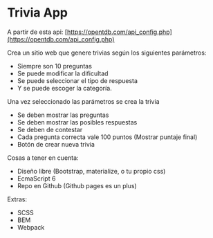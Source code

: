 # **Trivia App**

A partir de esta api: [https://opentdb.com/api_config.php](https://opentdb.com/api_config.php)

Crea un sitio web que genere trivias según los siguientes parámetros:

- Siempre son 10 preguntas
- Se puede modificar la dificultad
- Se puede seleccionar el tipo de respuesta
- Y se puede escoger la categoría.

Una vez seleccionado las parámetros se crea la trivia

- Se deben mostrar las preguntas
- Se deben mostrar las posibles respuestas
- Se deben de contestar
- Cada pregunta correcta vale 100 puntos (Mostrar puntaje final)
- Botón de crear nueva trivia

Cosas a tener en cuenta:

- Diseño libre (Bootstrap, materialize, o tu propio css)
- EcmaScript 6
- Repo en Github (Github pages es un plus)

Extras:

- SCSS&nbsp;
- BEM
- Webpack
